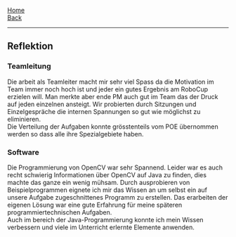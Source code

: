 [Home](home)   
[Back](Reflektionen)    

***


## Reflektion

### Teamleitung  

Die arbeit als Teamleiter macht mir sehr viel Spass da die Motivation im Team immer noch hoch ist und jeder ein gutes Ergebnis am RoboCup erzielen will. Man merkte aber ende PM auch gut im Team das der Druck auf jeden einzelnen ansteigt. Wir probierten durch Sitzungen und Einzelgespräche die internen Spannungen so gut wie möglichst zu eliminieren.   
Die Verteilung der Aufgaben konnte grösstenteils vom POE übernommen werden so dass alle ihre Spezialgebiete haben.  

### Software   

Die Programmierung von OpenCV war sehr Spannend. Leider war es auch recht schwierig Informationen über OpenCV auf Java zu finden, dies machte das ganze ein wenig mühsam. Durch ausprobieren von Beispielprogrammen eignete ich mir das Wissen an um selbst ein auf unsere Aufgabe zugeschnittenes Programm zu erstellen. Das erarbeiten der eigenen Lösung war eine gute Erfahrung für meine späteren programmiertechnischen Aufgaben.  
Auch im bereich der Java-Programmierung konnte ich mein Wissen verbessern und viele im Unterricht erlernte Elemente anwenden.


